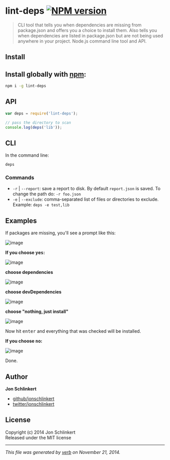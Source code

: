 # lint-deps [![NPM version](https://badge.fury.io/js/lint-deps.png)](http://badge.fury.io/js/lint-deps)

> CLI tool that tells you when dependencies are missing from package.json and offers you a choice to install them. Also tells you when dependencies are listed in package.json but are not being used anywhere in your project. Node.js command line tool and API.

## Install
## Install globally with [npm](npmjs.org):

```bash
npm i -g lint-deps
```

## API

```js
var deps = require('lint-deps');

// pass the directory to scan
console.log(deps('lib'));
```

## CLI

In the command line:

```bash
deps
```

### Commands

 - `-r` | `--report`: save a report to disk. By default `report.json` is saved. To change the path do: `-r foo.json`
 - `-e` | `--exclude`: comma-separated list of files or directories to exclude. Example: `deps -e test,lib`


## Examples

If packages are missing, you'll see a prompt like this:

![image](https://cloud.githubusercontent.com/assets/383994/2775405/1fb1c12a-cac5-11e3-8192-f379f412ad0a.png)

**If you choose <kbd>yes</kbd>:**

![image](https://cloud.githubusercontent.com/assets/383994/2775413/30b42c56-cac5-11e3-8ace-0999f0a75f48.png)

**choose dependencies**

![image](https://cloud.githubusercontent.com/assets/383994/2775421/43a349be-cac5-11e3-9cc6-20e9a3ae7f26.png)

**choose devDependencies**

![image](https://cloud.githubusercontent.com/assets/383994/2775427/518e5c76-cac5-11e3-8428-56a81dbd3f80.png)

**choose "nothing, just install"**

![image](https://cloud.githubusercontent.com/assets/383994/2775427/518e5c76-cac5-11e3-8428-56a81dbd3f80.png)

Now hit <kbd>enter</kbd> and everything that was checked will be installed.

**If you choose <kbd>no</kbd>:**

![image](https://cloud.githubusercontent.com/assets/383994/2775436/713003ea-cac5-11e3-9c69-eb3209531ccf.png)

Done.

## Author

**Jon Schlinkert**
 
+ [github/jonschlinkert](https://github.com/jonschlinkert)
+ [twitter/jonschlinkert](http://twitter.com/jonschlinkert) 

## License
Copyright (c) 2014 Jon Schlinkert  
Released under the MIT license

***

_This file was generated by [verb](https://github.com/assemble/verb) on November 21, 2014._